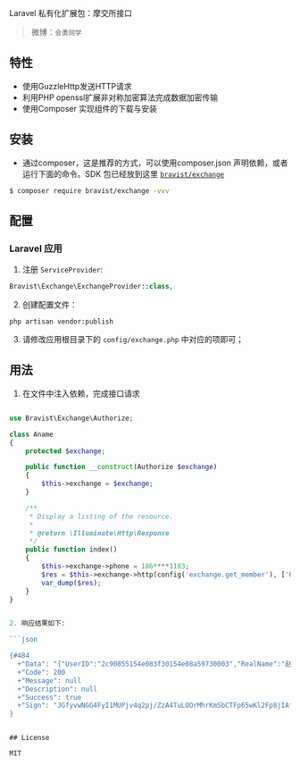 
Laravel 私有化扩展包：摩交所接口

> 微博：`会勇同学`

## 特性

* 使用GuzzleHttp发送HTTP请求
* 利用PHP openssl扩展非对称加密算法完成数据加密传输
* 使用Composer 实现组件的下载与安装


## 安装

* 通过composer，这是推荐的方式，可以使用composer.json 声明依赖，或者运行下面的命令。SDK 包已经放到这里 [`bravist/exchange`](https://github.com/bravist/exchange)

```bash
$ composer require bravist/exchange -vvv
```


## 配置

### Laravel 应用

1. 注册 `ServiceProvider`:

  ```php
  Bravist\Exchange\ExchangeProvider::class,
  ```

2. 创建配置文件：

  ```shell
  php artisan vendor:publish
  ```

3. 请修改应用根目录下的 `config/exchange.php` 中对应的项即可；


## 用法

1. 在文件中注入依赖，完成接口请求

```php

use Bravist\Exchange\Authorize;

class Aname
{
    protected $exchange;

    public function __construct(Authorize $exchange)
    {
        $this->exchange = $exchange;
    }

    /**
     * Display a listing of the resource.
     *
     * @return \Illuminate\Http\Response
     */
    public function index()
    {
        $this->exchange->phone = 186****1103;
        $res = $this->exchange->http(config('exchange.get_member'), ['Phone' => 186****1103]);
        var_dump($res);
    }
}


2. 响应结果如下:

```json

{#484
  +"Data": "{"UserID":"2c90855154e083f30154e08a59730003","RealName":"赵兵","Phone":"18628951103","AccountBalance":0.0,"DebitCard":"6217234402000064089","DepositBank":"工商银行","CardholderName":"赵兵","PayPassword":null}"
  +"Code": 200
  +"Message": null
  +"Description": null
  +"Success": true
  +"Sign": "JGfyvwNGG4FyI1MUPjv4q2pj/ZzA4TuLOOrMhrKmSbCTFp65wKl2Fp8jIAfdR0S11NFFM+XJuHAHj5PxlB80BpLBVr4gETsWlwFpxZSqXESVE0jyQ5wgip8JnA/f0fUAjV247p2tPtzAAHbTrwM9ldjsoLtLbnfBBHuXfQkWbj8Di+lxMK5tNzBcyugvqSfT43qDip3FQBsAQInmIlQ42vZiJP1C89gFDsyyx5jkUl0yNP2uyvQUQbhcluHOTHw4R0PLJKrvhi4VwuW8+RKgT3+5UVTeBAc1L7cFe3FOHk00bxzNZ71C1LWIdpW4nlKNvPE6pJzEJSltNmhfcvk1Pw=="
}
```



```

## License

MIT
